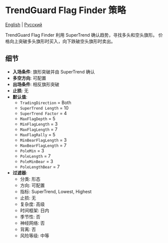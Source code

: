 # TrendGuard Flag Finder 策略
[English](README.md) | [Русский](README_ru.md)

TrendGuard Flag Finder 利用 SuperTrend 确认趋势，寻找多头和空头旗形。
价格向上突破多头旗形时买入，向下跌破空头旗形时卖出。

## 细节

- **入场条件**: 旗形突破并由 SuperTrend 确认
- **多空方向**: 可配置
- **出场条件**: 相反旗形突破
- **止损**: 无
- **默认值**:
  - `TradingDirection` = Both
  - `SuperTrend Length` = 10
  - `SuperTrend Factor` = 4
  - `MaxFlagDepth` = 5
  - `MinFlagLength` = 3
  - `MaxFlagLength` = 7
  - `MaxFlagRally` = 5
  - `MinBearFlagLength` = 3
  - `MaxBearFlagLength` = 7
  - `PoleMin` = 3
  - `PoleLength` = 7
  - `PoleMinBear` = 3
  - `PoleLengthBear` = 7
- **过滤器**:
  - 分类: 形态
  - 方向: 可配置
  - 指标: SuperTrend, Lowest, Highest
  - 止损: 无
  - 复杂度: 高级
  - 时间框架: 日内
  - 季节性: 否
  - 神经网络: 否
  - 背离: 否
  - 风险等级: 中等
